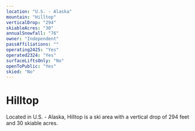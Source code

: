 ```yaml
---
location: "U.S. - Alaska"
mountain: "Hilltop"
verticalDrop: "294"
skiableAcres: "30"
annualSnowfall: "76"
owner: "Independent"
passAffiliations: ""
operating2425: "Yes"
operated2324: "Yes"
surfaceLiftsOnly: "No"
openToPublic: "Yes"
skied: "No"
---
```


# Hilltop

Located in U.S. - Alaska, Hilltop is a ski area with a vertical drop of 294 feet and 30 skiable acres.